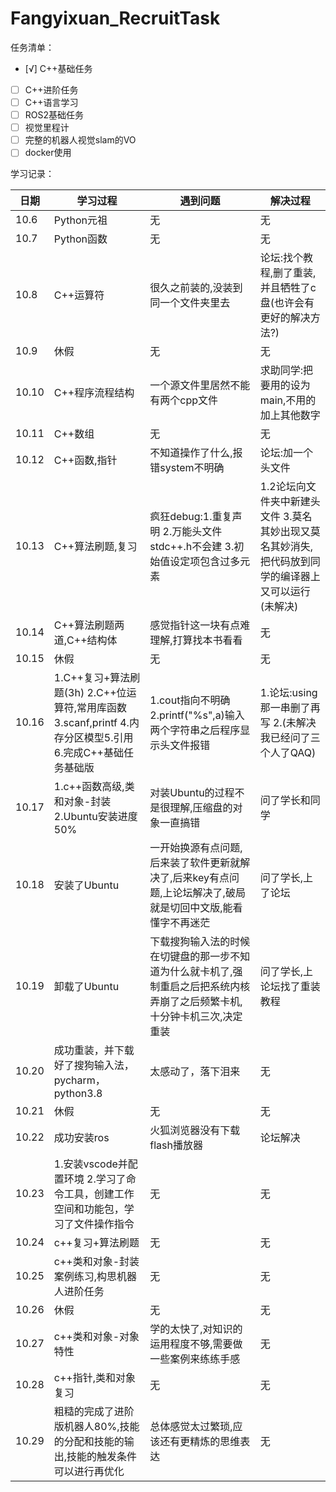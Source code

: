 # Fangyixuan_RecruitTask

任务清单：
- [√] C++基础任务
- [ ] C++进阶任务
- [ ] C++语言学习
- [ ] ROS2基础任务
- [ ] 视觉里程计
- [ ] 完整的机器人视觉slam的VO
- [ ] docker使用

学习记录：

| 日期| 学习过程| 遇到问题|解决过程|
|--------|--------------------------------------------------------|--------------------------------------------------------|--------------------------------------------------------|
|10.6|Python元祖|无|无|
|10.7|Python函数|无|无|
|10.8|C++运算符|很久之前装的,没装到同一个文件夹里去|论坛:找个教程,删了重装,并且牺牲了c盘(也许会有更好的解决方法?)|
|10.9|休假|无|无|
|10.10|C++程序流程结构|一个源文件里居然不能有两个cpp文件|求助同学:把要用的设为main,不用的加上其他数字|
|10.11|C++数组|无|无|
|10.12|C++函数,指针|不知道操作了什么,报错system不明确|论坛:加一个头文件|
|10.13|C++算法刷题,复习|疯狂debug:1.重复声明 2.万能头文件 stdc++.h不会建 3.初始值设定项包含过多元素|1.2论坛向文件夹中新建头文件 3.莫名其妙出现又莫名其妙消失,把代码放到同学的编译器上又可以运行(未解决)|
|10.14|C++算法刷题两道,C++结构体|感觉指针这一块有点难理解,打算找本书看看|无|
|10.15|休假|无|无|
|10.16|1.C++复习+算法刷题(3h) 2.C++位运算符,常用库函数 3.scanf,printf 4.内存分区模型5.引用 6.完成C++基础任务基础版|1.cout指向不明确 2.printf("%s",a)输入两个字符串之后程序显示头文件报错|1.论坛:using那一串删了再写 2.(未解决我已经问了三个人了QAQ)|
|10.17|1.c++函数高级,类和对象-封装 2.Ubuntu安装进度50%|对装Ubuntu的过程不是很理解,压缩盘的对象一直搞错|问了学长和同学|
|10.18|安装了Ubuntu|一开始换源有点问题,后来装了软件更新就解决了,后来key有点问题,上论坛解决了,破局就是切回中文版,能看懂字不再迷茫|问了学长,上了论坛|
|10.19|卸载了Ubuntu|下载搜狗输入法的时候在切键盘的那一步不知道为什么就卡机了,强制重启之后把系统内核弄崩了之后频繁卡机,十分钟卡机三次,决定重装|问了学长,上论坛找了重装教程|
|10.20|成功重装，并下载好了搜狗输入法，pycharm，python3.8|太感动了，落下泪来|无|
|10.21|休假|无|无|
|10.22|成功安装ros|火狐浏览器没有下载flash播放器|论坛解决|
|10.23|1.安装vscode并配置环境 2.学习了命令工具，创建工作空间和功能包，学习了文件操作指令|无|无|
|10.24|c++复习+算法刷题|无|无|
|10.25|c++类和对象-封装案例练习,构思机器人进阶任务|无|无|
|10.26|休假|无|无|
|10.27|c++类和对象-对象特性|学的太快了,对知识的运用程度不够,需要做一些案例来练练手感|无|
|10.28|c++指针,类和对象复习|无|无|
|10.29|粗糙的完成了进阶版机器人80%,技能的分配和技能的输出,技能的触发条件可以进行再优化|总体感觉太过繁琐,应该还有更精炼的思维表达|无|

